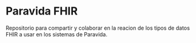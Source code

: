 # Paravida FHIR

Repositorio para compartir y colaborar en la reacion de los tipos de datos FHIR a usar en los sistemas de Paravida.
